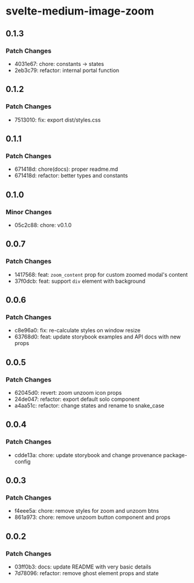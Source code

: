 # svelte-medium-image-zoom

## 0.1.3

### Patch Changes

- 4031e67: chore: constants -> states
- 2eb3c79: refactor: internal portal function

## 0.1.2

### Patch Changes

- 7513010: fix: export dist/styles.css

## 0.1.1

### Patch Changes

- 671418d: chore(docs): proper readme.md
- 671418d: refactor: better types and constants

## 0.1.0

### Minor Changes

- 05c2c88: chore: v0.1.0

## 0.0.7

### Patch Changes

- 1417568: feat: `zoom_content` prop for custom zoomed modal's content
- 37f0dcb: feat: support `div` element with background

## 0.0.6

### Patch Changes

- c8e96a0: fix: re-calculate styles on window resize
- 63768d0: feat: update storybook examples and API docs with new props

## 0.0.5

### Patch Changes

- 62045d0: revert: zoom unzoom icon props
- 24de047: refactor: export default solo component
- a4aa51c: refactor: change states and rename to snake_case

## 0.0.4

### Patch Changes

- cdde13a: chore: update storybook and change provenance package-config

## 0.0.3

### Patch Changes

- f4eee5a: chore: remove styles for zoom and unzoom btns
- 861a973: chore: remove unzoom button component and props

## 0.0.2

### Patch Changes

- 03ff0b3: docs: update README with very basic details
- 7d78096: refactor: remove ghost element props and state
